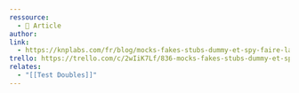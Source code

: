 ```yaml
---
ressource:
  - 📰 Article
author: 
link:
  - https://knplabs.com/fr/blog/mocks-fakes-stubs-dummy-et-spy-faire-la-difference/
trello: https://trello.com/c/2wIiK7Lf/836-mocks-fakes-stubs-dummy-et-spy-faire-la-diff%C3%A9rence
relates:
  - "[[Test Doubles]]"
---
```

